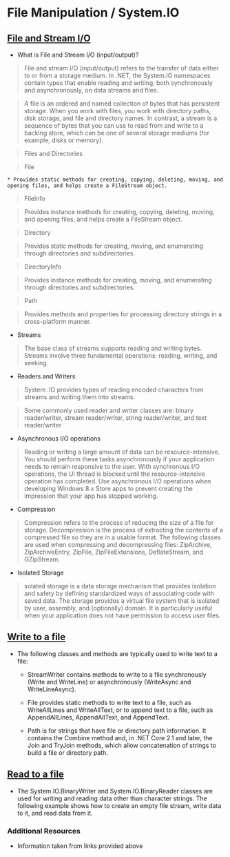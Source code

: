 # File Manipulation / System.IO

## [File and Stream I/O](https://docs.microsoft.com/en-us/dotnet/standard/io/)

* What is File and Stream I/O (input/output)?

> File and stream I/O (input/output) refers to the transfer of data either to or from a storage medium. In .NET, the System.IO namespaces contain types that enable reading and writing, both synchronously and asynchronously, on data streams and files.

> A file is an ordered and named collection of bytes that has persistent storage. When you work with files, you work with directory paths, disk storage, and file and directory names. In contrast, a stream is a sequence of bytes that you can use to read from and write to a backing store, which can be one of several storage mediums (for example, disks or memory).

> Files and Directories

  > File

    * Provides static methods for creating, copying, deleting, moving, and opening files, and helps create a FileStream object.

> FileInfo

  > Provides instance methods for creating, copying, deleting, moving, and opening files, and helps create a FileStream object.

> Directory

  > Provides static methods for creating, moving, and enumerating through directories and subdirectories.

> DirectoryInfo

  > Provides instance methods for creating, moving, and enumerating through directories and subdirectories.

> Path

  > Provides methods and properties for processing directory strings in a cross-platform manner.

* Streams

> The base class of streams supports reading and writing bytes. Streams involve three fundamental operations: reading, writing, and seeking.

* Readers and Writers

> System .IO provides types of reading encoded characters from streams and writing them into streams.

  > Some commonly used reader and writer classes are: binary reader/writer, stream reader/writer, string reader/writer, and text reader/writer

* Asynchronous I/O operations

> Reading or writing a large amount of data can be resource-intensive. You should perform these tasks asynchronously if your application needs to remain responsive to the user. With synchronous I/O operations, the UI thread is blocked until the resource-intensive operation has completed. Use asynchronous I/O operations when developing Windows 8.x Store apps to prevent creating the impression that your app has stopped working.

* Compression

> Compression refers to the process of reducing the size of a file for storage. Decompression is the process of extracting the contents of a compressed file so they are in a usable format. The following classes are used when compressing and decompressing files: ZipArchive, ZipArchiveEntry, ZipFile, ZipFileExtensions, DeflateStream, and GZipStream.

* Isolated Storage

> solated storage is a data storage mechanism that provides isolation and safety by defining standardized ways of associating code with saved data. The storage provides a virtual file system that is isolated by user, assembly, and (optionally) domain. It is particularly useful when your application does not have permission to access user files.

## [Write to a file](https://docs.microsoft.com/en-us/dotnet/standard/io/how-to-write-text-to-a-file)

* The following classes and methods are typically used to write text to a file:

  * StreamWriter contains methods to write to a file synchronously (Write and WriteLine) or asynchronously (WriteAsync and WriteLineAsync).

  * File provides static methods to write text to a file, such as WriteAllLines and WriteAllText, or to append text to a file, such as AppendAllLines, AppendAllText, and AppendText.

  * Path is for strings that have file or directory path information. It contains the Combine method and, in .NET Core 2.1 and later, the Join and TryJoin methods, which allow concatenation of strings to build a file or directory path.

## [Read to a file](https://docs.microsoft.com/en-us/dotnet/standard/io/how-to-read-and-write-to-a-newly-created-data-file)

* The System.IO.BinaryWriter and System.IO.BinaryReader classes are used for writing and reading data other than character strings. The following example shows how to create an empty file stream, write data to it, and read data from it.

### Additional Resources

* Information taken from links provided above
